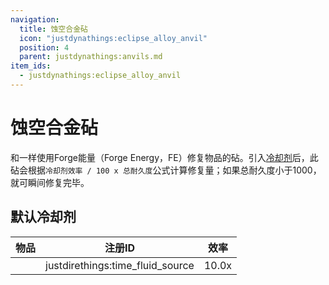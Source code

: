 ```yaml
---
navigation:
  title: 蚀空合金砧
  icon: "justdynathings:eclipse_alloy_anvil"
  position: 4
  parent: justdynathings:anvils.md
item_ids:
  - justdynathings:eclipse_alloy_anvil
---
```


# 蚀空合金砧

和<ItemLink id="justdynathings:celestigem_anvil"/>一样使用Forge能量（Forge Energy，FE）修复物品的砧。引入[冷却剂](https://github.com/DevDyna/JustDynaThings/blob/main/src/generated/resources/data/justdynathings/data_maps/fluid/anvils/eclipsealloy_repair.json)后，此砧会根据`冷却剂效率 / 100 x 总耐久度`公式计算修复量；如果总耐久度小于1000，就可瞬间修复完毕。

<BlockImage id="justdynathings:eclipse_alloy_anvil" scale="4.0"/>

<RecipeFor id="justdynathings:eclipse_alloy_anvil" />

## 默认冷却剂

| 物品                                                                 | 注册ID                           | 效率  |
| -------------------------------------------------------------------- | -------------------------------- | ----- |
| <ItemImage id= "justdirethings:time_fluid_bucket"    scale="0.75" /> | justdirethings:time_fluid_source | 10.0x |

